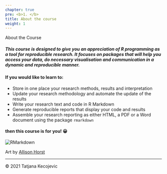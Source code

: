 ```yaml
---
chapter: true
pre: <b>1. </b>
title: About the course
weight: 1
---
```


About the Course

##### This course is designed to give you an appreciation of R programming as a tool for reproducible research. It focuses on packages that will help you access your data, do necessary visualisation and communication in a dynamic and reproducible manner.

#### If you would like to learn to:

* Store in one place your research methods, results and interpretation
* Update your research methodology and automate the update of the results 
* Write your research text and code in R Markdown
* Generate reproducible reports that display your code and results
* Assemble your research reporting as either HTML, a PDF or a Word document using the package `rmarkdown`

#### then this course is for you! 😀

![RMarkdown](/general/images/rmarkdown_rockstar.png?width=40pc)

Art by [Allison Horst](https://github.com/allisonhorst/stats-illustrations/blob/master/rstats-artwork/rmarkdown_rockstar.png) 


-----------------------------
© 2021 Tatjana Kecojevic